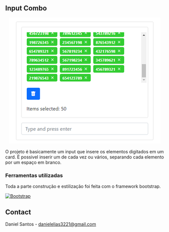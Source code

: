 <!-- Improved compatibility of back to top link: See: https://github.com/othneildrew/Best-README-Template/pull/73 -->

<!-- ABOUT THE PROJECT -->
## Input Combo

<p align="center">
  <img src="img/input-combo.img.png" alt="Input Combo">
</p>

O projeto é basicamente um input que insere os elementos digitados em um card. É possivel inserir um de cada vez ou vários, separando cada elemento por um espaço em branco.

### Ferramentas utilizadas

Toda a parte construção e estilização foi feita com o framework bootstrap.

[![Bootstrap][Bootstrap.com]][Bootstrap-url]


<!-- CONTACT -->
## Contact

Daniel Santos - danielelias3221@gmail.com

<!-- MARKDOWN LINKS & IMAGES -->
<!-- https://www.markdownguide.org/basic-syntax/#reference-style-links -->

[product-screenshot]: img/input-combo.img.png
[Bootstrap.com]: https://img.shields.io/badge/Bootstrap-563D7C?style=for-the-badge&logo=bootstrap&logoColor=white
[Bootstrap-url]: https://getbootstrap.com
